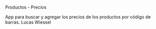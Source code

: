
Productos - Precios

App para buscar y agregar los precios de los productos por código de barras.
Lucas Wiessel

